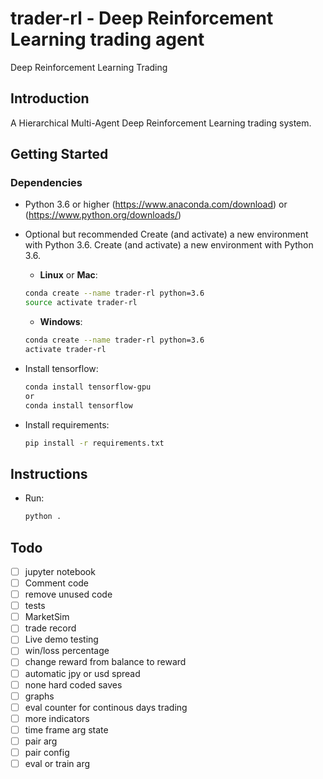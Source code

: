 # trader-rl - Deep Reinforcement Learning trading agent 
Deep Reinforcement Learning Trading


## Introduction
A Hierarchical Multi-Agent Deep Reinforcement Learning trading system. 

## Getting Started

### Dependencies
- Python 3.6 or higher (https://www.anaconda.com/download) or (https://www.python.org/downloads/) 
- Optional but recommended Create (and activate) a new environment with Python 3.6.
    Create (and activate) a new environment with Python 3.6.
    - __Linux__ or __Mac__: 
	```bash
	conda create --name trader-rl python=3.6
	source activate trader-rl
	```
	- __Windows__: 
	```bash
	conda create --name trader-rl python=3.6 
	activate trader-rl
	```

- Install tensorflow:
    ```bash
    conda install tensorflow-gpu
	or
	conda install tensorflow
	```

- Install requirements:
    ```bash
    pip install -r requirements.txt
	```

## Instructions

- Run:
    ```bash
	python .
	```

## Todo
- [ ] jupyter notebook
- [ ] Comment code
- [ ] remove unused code
- [ ] tests
- [ ] MarketSim
- [ ] trade record
- [ ] Live demo testing
- [ ] win/loss percentage
- [ ] change reward from balance to reward
- [ ] automatic jpy or usd spread
- [ ] none hard coded saves
- [ ] graphs
- [ ] eval counter for continous days trading
- [ ] more indicators
- [ ] time frame arg state
- [ ] pair arg
- [ ] pair config
- [ ] eval or train arg
